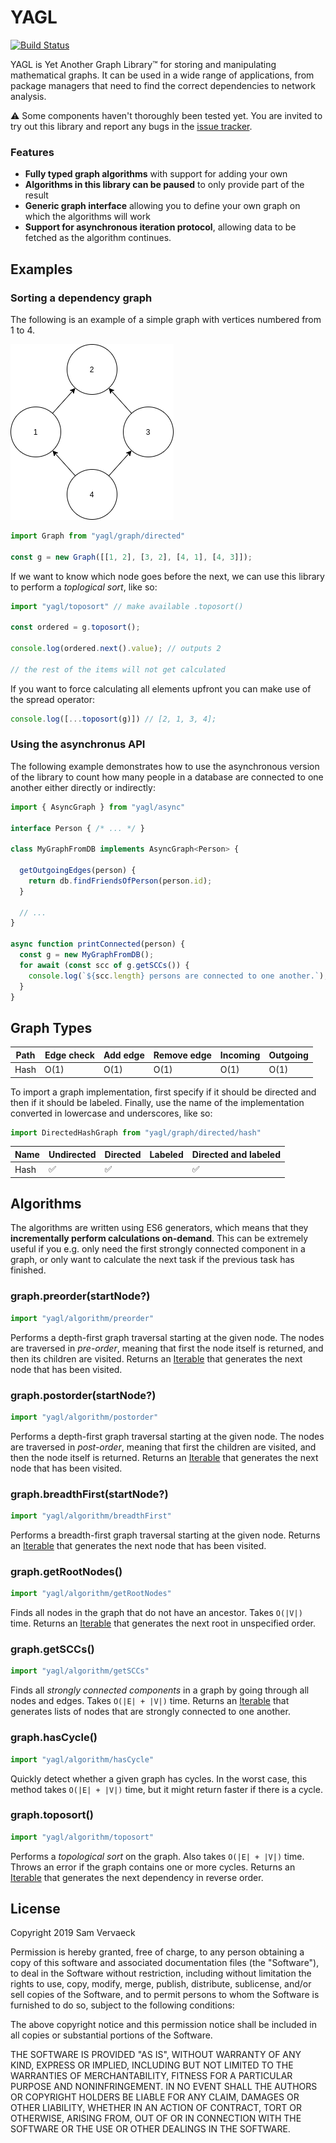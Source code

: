 YAGL
====

[![Build Status](https://www.travis-ci.org/samvv/YAGL.svg?branch=master)](https://www.travis-ci.org/samvv/YAGL)

YAGL is Yet Another Graph Library&trade; for storing and manipulating mathematical
graphs. It can be used in a wide range of applications, from package managers
that need to find the correct dependencies to network analysis.

⚠ Some components haven't thoroughly been tested yet. You are invited to try
out this library and report any bugs in the [issue tracker][1].

[1]: https://github.com/samvv/YAGL/issues

### Features

 - **Fully typed graph algorithms** with support for adding your own
 - **Algorithms in this library can be paused** to only provide part of the
   result
 - **Generic graph interface** allowing you to define your own graph on which the
   algorithms will work
 - **Support for asynchronous iteration protocol**, allowing data to be fetched
   as the algorithm continues.

## Examples

### Sorting a dependency graph

The following is an example of a simple graph with vertices numbered from 1 to 4.

<img src="https://raw.githubusercontent.com/samvv/YAGL/master/example-graph-1.png" />

```ts
import Graph from "yagl/graph/directed"

const g = new Graph([[1, 2], [3, 2], [4, 1], [4, 3]]);
```

If we want to know which node goes before the next, we can use this library
to perform a _toplogical sort_, like so:

```ts
import "yagl/toposort" // make available .toposort()

const ordered = g.toposort();

console.log(ordered.next().value); // outputs 2

// the rest of the items will not get calculated
```

If you want to force calculating all elements upfront you can make use of the spread operator:

```ts
console.log([...toposort(g)]) // [2, 1, 3, 4];
```

### Using the asynchronus API

The following example demonstrates how to use the asynchronous version of the
library to count how many people in a database are connected to one another
either directly or indirectly:

```ts
import { AsyncGraph } from "yagl/async"

interface Person { /* ... */ }

class MyGraphFromDB implements AsyncGraph<Person> {

  getOutgoingEdges(person) {
    return db.findFriendsOfPerson(person.id);
  }

  // ...
}

async function printConnected(person) {
  const g = new MyGraphFromDB();
  for await (const scc of g.getSCCs()) {
    console.log(`${scc.length} persons are connected to one another.`);
  }
}
```

## Graph Types

| Path        | Edge check | Add edge | Remove edge | Incoming | Outgoing |
|-------------|------------|----------|-------------|----------|----------|
| Hash        | O(1)       | O(1)     | O(1)        | O(1)     | O(1)     |

To import a graph implementation, first specify if it should be directed and
then if it should be labeled. Finally, use the name of the implementation
converted in lowercase and underscores, like so:

```ts
import DirectedHashGraph from "yagl/graph/directed/hash"
```

| Name  | Undirected | Directed | Labeled | Directed and labeled |
|-------|------------|----------|---------|----------------------|
| Hash  | ✅         | ✅       |         | ✅                   | 

## Algorithms

The algorithms are written using ES6 generators, which means that they
**incrementally perform calculations on-demand**. This can be extremely useful
if you e.g. only need the first strongly connected component in a graph, or
only want to calculate the next task if the previous task has finished.

### graph.preorder(startNode?)

```ts
import "yagl/algorithm/preorder"
```

Performs a depth-first graph traversal starting at the given node.
The nodes are traversed in _pre-order_, meaning that first the node itself is
returned, and then its children are visited. Returns an
[Iterable](https://developer.mozilla.org/en-US/docs/Web/JavaScript/Reference/Iteration_protocols#The_iterable_protocol) 
that generates the next node that has been visited.

### graph.postorder(startNode?)

```ts
import "yagl/algorithm/postorder"
```

Performs a depth-first graph traversal starting at the given node.
The nodes are traversed in _post-order_, meaning that first the children are
visited, and then the node itself is returned. Returns an [Iterable][2] that
generates the next node that has been visited.

### graph.breadthFirst(startNode?)

```ts
import "yagl/algorithm/breadthFirst"
```

Performs a breadth-first graph traversal starting at the given node. 
Returns an [Iterable][2] that generates the next node that has been visited.  

### graph.getRootNodes()

```ts
import "yagl/algorithm/getRootNodes"
```

Finds all nodes in the graph that do not have an ancestor. Takes `O(|V|)` time.
Returns an [Iterable][2] that generates the next root in unspecified order.

### graph.getSCCs()

```ts
import "yagl/algorithm/getSCCs"
```

Finds all _strongly connected components_ in a graph by going through all
nodes and edges. Takes `O(|E| + |V|)` time. Returns an [Iterable][2] that
generates lists of nodes that are strongly connected to one another.

### graph.hasCycle()

```ts
import "yagl/algorithm/hasCycle"
```

Quickly detect whether a given graph has cycles. In the worst case, this method
takes `O(|E| + |V|)` time, but it might return faster if there is a cycle.

### graph.toposort()

```ts
import "yagl/algorithm/toposort"
```

Performs a _topological sort_ on the graph. Also takes `O(|E| +
|V|)` time. Throws an error if the graph contains one or more cycles. Returns
an [Iterable][2] that generates the next dependency in reverse order.

[2]: https://developer.mozilla.org/en-US/docs/Web/JavaScript/Reference/Iteration_protocols#The_iterable_protocol

## License

Copyright 2019 Sam Vervaeck

Permission is hereby granted, free of charge, to any person obtaining a copy of
this software and associated documentation files (the "Software"), to deal in
the Software without restriction, including without limitation the rights to
use, copy, modify, merge, publish, distribute, sublicense, and/or sell copies
of the Software, and to permit persons to whom the Software is furnished to do
so, subject to the following conditions:

The above copyright notice and this permission notice shall be included in all
copies or substantial portions of the Software.

THE SOFTWARE IS PROVIDED "AS IS", WITHOUT WARRANTY OF ANY KIND, EXPRESS OR
IMPLIED, INCLUDING BUT NOT LIMITED TO THE WARRANTIES OF MERCHANTABILITY,
FITNESS FOR A PARTICULAR PURPOSE AND NONINFRINGEMENT. IN NO EVENT SHALL THE
AUTHORS OR COPYRIGHT HOLDERS BE LIABLE FOR ANY CLAIM, DAMAGES OR OTHER
LIABILITY, WHETHER IN AN ACTION OF CONTRACT, TORT OR OTHERWISE, ARISING FROM,
OUT OF OR IN CONNECTION WITH THE SOFTWARE OR THE USE OR OTHER DEALINGS IN THE
SOFTWARE.

